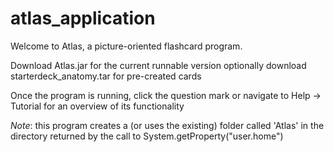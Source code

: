 # atlas_application

Welcome to Atlas, a picture-oriented flashcard program.

Download Atlas.jar for the current runnable version
optionally download starterdeck_anatomy.tar for pre-created cards

Once the program is running, click the question mark or navigate to 
  Help -> Tutorial for an overview of its functionality

*Note*: this program creates a (or uses the existing) folder called 
  'Atlas' in the directory returned by the call to 
  System.getProperty("user.home")

